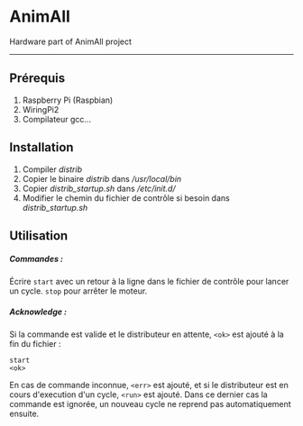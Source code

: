 AnimAll
=======

Hardware part of AnimAll project


----

## Prérequis

1. Raspberry Pi (Raspbian)
2. WiringPi2
3. Compilateur gcc...


## Installation

1. Compiler *distrib*
2. Copier le binaire *distrib* dans */usr/local/bin*
3. Copier *distrib_startup.sh* dans */etc/init.d/*
4. Modifier le chemin du fichier de contrôle si besoin dans *distrib_startup.sh*

## Utilisation

##### Commandes :
Écrire `start` avec un retour à la ligne dans le fichier de contrôle pour lancer un cycle. `stop` pour arrêter le moteur.

##### Acknowledge :
Si la commande est valide et le distributeur en attente, `<ok>` est ajouté à la fin du fichier :

	start
	<ok>

En cas de commande inconnue, `<err>` est ajouté, et si le distributeur est en cours d'execution d'un cycle, `<run>` est ajouté. Dans ce dernier cas la commande est ignorée, un nouveau cycle ne reprend pas automatiquement ensuite.
